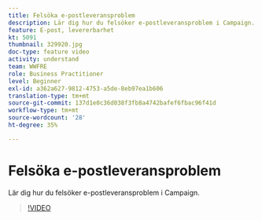 ```yaml
---
title: Felsöka e-postleveransproblem
description: Lär dig hur du felsöker e-postleveransproblem i Campaign.
feature: E-post, levererbarhet
kt: 5091
thumbnail: 329920.jpg
doc-type: feature video
activity: understand
team: WWFRE
role: Business Practitioner
level: Beginner
exl-id: a362a627-9812-4753-a5de-8eb97ea1b606
translation-type: tm+mt
source-git-commit: 137d1e0c36d038f3fb8a4742bafef6fbac96f41d
workflow-type: tm+mt
source-wordcount: '28'
ht-degree: 35%

---
```


# Felsöka e-postleveransproblem

Lär dig hur du felsöker e-postleveransproblem i Campaign.

>[!VIDEO](https://video.tv.adobe.com/v/329920?quality=12)

